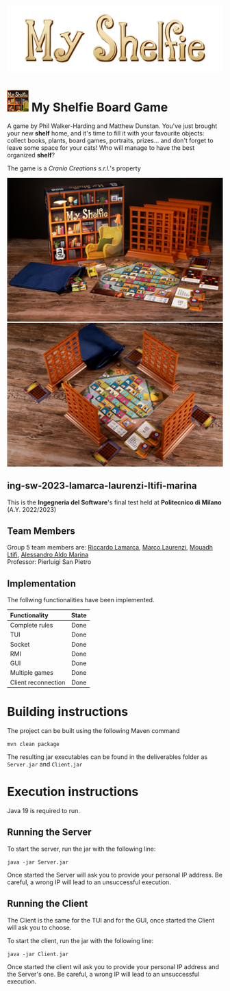 ![Icona](src/main/resources/assets/Publisher%20material/Title%202000x618px.png)
# ![Icona](src/main/resources/assets/Publisher%20material/Icon%2050x50px.png) My Shelfie Board Game

A game by Phil Walker-Harding and Matthew Dunstan. You've just brought your new **shelf** home, and it's time to fill it with your favourite objects: collect books, plants, board games, portraits, prizes... and don't forget to leave some space for your cats! Who will manage to have the best organized **shelf**?

The game is a _Cranio Creations s.r.l._'s property

![Icona](src/main/resources/assets/Publisher%20material/Display_1.jpg) 
![Icona](src/main/resources/assets/Publisher%20material/Display_2.jpg)

## ing-sw-2023-lamarca-laurenzi-ltifi-marina

This is the **Ingegneria del Software**'s final test held at **Politecnico di Milano** (A.Y. 2022/2023)

## Team Members

Group 5 team members are: [Riccardo Lamarca](https://github.com/Riccardo250), [Marco Laurenzi](https://github.com/marcolaurenzi), [Mouadh Ltifi](https://github.com/mouadhltifi), [Alessandro Aldo Marina](https://github.com/Hackingale) <br>
Professor: Pierluigi San Pietro

## Implementation

The follwing functionalities have been implemented.

| Functionality | State |
|:-----------------------|:------------------------------------:|
| Complete rules | Done |
| TUI | Done |
| Socket | Done |
| RMI | Done |
| GUI | Done |
| Multiple games | Done |
| Client reconnection | Done |


# Building instructions
The project can be built using the following Maven command
```
mvn clean package
```
The resulting jar executables can be found in the deliverables folder as `Server.jar` and `Client.jar`

# Execution instructions
Java 19 is required to run.

## Running the Server
To start the server, run the jar with the following line:
```
java -jar Server.jar
```
Once started the Server will ask you to provide your personal IP address. Be careful, a wrong IP will lead to an unsuccessful execution.

## Running the Client
The Client is the same for the TUI and for the GUI, once started the Client will ask you to choose.

To start the client, run the jar with the following line:
```
java -jar Client.jar
```
Once started the client wil ask you to provide your personal IP address and the Server's one. Be careful, a wrong IP will lead to an unsuccessful execution.


